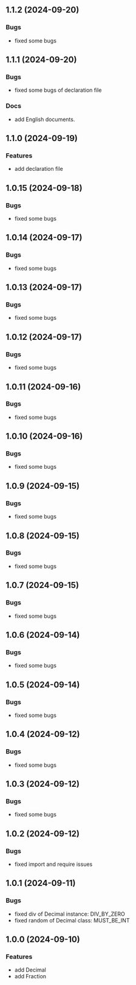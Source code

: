 ## 1.1.2 (2024-09-20)

### Bugs

- fixed some bugs

## 1.1.1 (2024-09-20)

### Bugs

- fixed some bugs of declaration file

### Docs

- add English documents.

## 1.1.0 (2024-09-19)

### Features

- add declaration file

## 1.0.15 (2024-09-18)

### Bugs

- fixed some bugs

## 1.0.14 (2024-09-17)

### Bugs

- fixed some bugs

## 1.0.13 (2024-09-17)

### Bugs

- fixed some bugs

## 1.0.12 (2024-09-17)

### Bugs

- fixed some bugs

## 1.0.11 (2024-09-16)

### Bugs

- fixed some bugs

## 1.0.10 (2024-09-16)

### Bugs

- fixed some bugs

## 1.0.9 (2024-09-15)

### Bugs

- fixed some bugs

## 1.0.8 (2024-09-15)

### Bugs

- fixed some bugs

## 1.0.7 (2024-09-15)

### Bugs

- fixed some bugs

## 1.0.6 (2024-09-14)

### Bugs

- fixed some bugs

## 1.0.5 (2024-09-14)

### Bugs

- fixed some bugs

## 1.0.4 (2024-09-12)

### Bugs

- fixed some bugs

## 1.0.3 (2024-09-12)

### Bugs

- fixed some bugs

## 1.0.2 (2024-09-12)

### Bugs

- fixed import and require issues

## 1.0.1 (2024-09-11)

### Bugs

- fixed div of Decimal instance: DIV_BY_ZERO
- fixed random of Decimal class: MUST_BE_INT

## 1.0.0 (2024-09-10)

### Features

- add Decimal
- add Fraction

